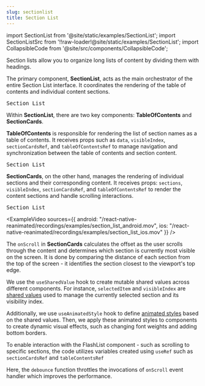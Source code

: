 ```yaml
---
slug: sectionlist
title: Section List
---
```


import SectionList from '@site/static/examples/SectionList';
import SectionListSrc from '!!raw-loader!@site/static/examples/SectionList';
import CollapsibleCode from '@site/src/components/CollapsibleCode';

Section lists allow you to organize long lists of content by dividing them with headings.

<InteractiveExample src={SectionListSrc} component={SectionList} />

The primary component, **SectionList**, acts as the main orchestrator of the entire Section List interface. It coordinates the rendering of the table of contents and individual content sections.

<samp id="SectionList">Section List</samp>

<CollapsibleCode src={SectionListSrc} showLines={[150,174]}/>

Within **SectionList**, there are two key components: **TableOfContents** and **SectionCards**.

**TableOfContents** is responsible for rendering the list of section names as a table of contents. It receives props such as `data`, `visibleIndex`, `sectionCardsRef`, and `tableOfContentsRef` to manage navigation and synchronization between the table of contents and section content.

<samp id="SectionList">Section List</samp>

<CollapsibleCode src={SectionListSrc} showLines={[123,148]}/>

**SectionCards**, on the other hand, manages the rendering of individual sections and their corresponding content. It receives props: `sections`, `visibleIndex`, `sectionCardsRef`, and `tableOfContentsRef` to render the content sections and handle scrolling interactions.

<samp id="SectionList">Section List</samp>

<CollapsibleCode src={SectionListSrc} showLines={[198,256]}/>

<ExampleVideo
sources={{
    android: "/react-native-reanimated/recordings/examples/section_list_android.mov",
    ios: "/react-native-reanimated/recordings/examples/section_list_ios.mov"
  }}
/>

The `onScroll` in **SectionCards** calculates the offset as the user scrolls through the content and determines which section is currently most visible on the screen. It is done by comparing the distance of each section from the top of the screen - it identifies the section closest to the viewport's top edge.

<CollapsibleCode src={SectionListSrc} showLines={[204,227]}/>

We use the `useSharedValue` hook to create mutable shared values across different components. For instance, `selectedItem` and `visibleIndex` are [shared values](/docs/fundamentals/glossary#shared-value) used to manage the currently selected section and its visibility index.

<CollapsibleCode src={SectionListSrc} showLines={[151,152]}/>

Additionally, we use `useAnimatedStyle` hook to define [animated styles](/docs/core/useAnimatedStyle/) based on the shared values. Then, we apply these animated styles to components to create dynamic visual effects, such as changing font weights and adding bottom borders.

<CollapsibleCode src={SectionListSrc} showLines={[96,99]}/>

To enable interaction with the FlashList component - such as scrolling to specific sections, the code utilizes variables created using `useRef` such as `sectionCardsRef` and `tableContentsRef`

<CollapsibleCode src={SectionListSrc} showLines={[154,155]}/>

Here, the `debounce` function throttles the invocations of `onScroll` event handler which improves the performance.

<CollapsibleCode src={SectionListSrc} showLines={[85,93]}/>
